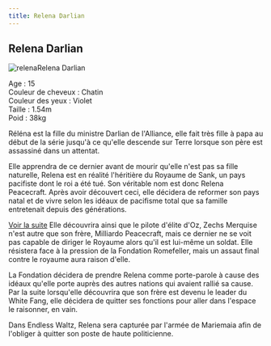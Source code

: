 ```yaml
---
title: Relena Darlian
---
```


Relena Darlian
--------------

![relena](/images/stories/saga/gundamwing/persos/relena.jpg)Relena Darlian  
  
Age : 15  
Couleur de cheveux : Chatin  
Couleur des yeux : Violet  
Taille : 1.54m  
Poid : 38kg


Réléna est la fille du ministre Darlian de l'Alliance, elle fait très fille à papa au début de la série jusqu'à ce qu'elle descende sur Terre lorsque son père est assassiné dans un attentat.


Elle apprendra de ce dernier avant de mourir qu'elle n'est pas sa fille naturelle, Relena est en réalité l'héritière du Royaume de Sank, un pays pacifiste dont le roi a été tué. Son véritable nom est donc Relena Peacecraft. Après avoir découvert ceci, elle décidera de reformer son pays natal et de vivre selon les idéaux de pacifisme total que sa famille entretenait depuis des générations.


[Voir la suite](javascript:spoiler();)
Elle découvrira ainsi que le pilote d'élite d'Oz, Zechs Merquise n'est autre que son frère, Milliardo Peacecraft, mais ce dernier ne se voit pas capable de diriger le Royaume alors qu'il est lui-même un soldat. Elle résistera face à la pression de la Fondation Romefeller, mais un assaut final contre le royaume aura raison d'elle.


La Fondation décidera de prendre Relena comme porte-parole à cause des idéaux qu'elle porte auprès des autres nations qui avaient rallié sa cause. Par la suite lorsqu'elle découvrira que son frère est devenu le leader du White Fang, elle décidera de quitter ses fonctions pour aller dans l'espace le raisonner, en vain.


Dans Endless Waltz, Relena sera capturée par l'armée de Mariemaia afin de l'obliger à quitter son poste de haute politicienne.


